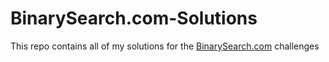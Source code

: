 # BinarySearch.com-Solutions
This repo contains all of my solutions for the <a href="https://binarysearch.com/" target="_blank">BinarySearch.com</a> challenges
